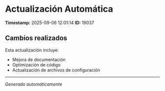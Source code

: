# Actualización Automática

**Timestamp:** 2025-09-06 12:01:14
**ID:** 19037

## Cambios realizados

Esta actualización incluye:
- Mejora de documentación
- Optimización de código
- Actualización de archivos de configuración

---
*Generado automáticamente*
